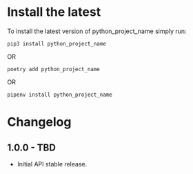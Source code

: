 Install the latest
===================

To install the latest version of python_project_name simply run:

`pip3 install python_project_name`

OR

`poetry add python_project_name`

OR

`pipenv install python_project_name`


Changelog
=========
## 1.0.0 - TBD
- Initial API stable release.
